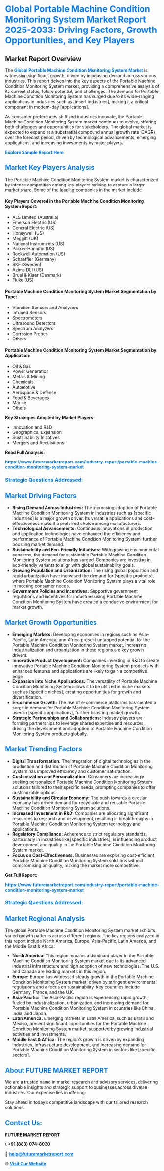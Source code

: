 <h1 style="color: #007BFF;">Global Portable Machine Condition Monitoring System Market Report 2025-2033: Driving Factors, Growth Opportunities, and Key Players</h1>

<section id="overview">
<h2>Market Report Overview</h2>
<p>The <a href="https://www.futuremarketreport.com/industry-report/portable-machine-condition-monitoring-system-market" style="color: #007BFF; text-decoration: none;"><strong>Global Portable Machine Condition Monitoring System Market</strong></a> is witnessing significant growth, driven by increasing demand across various industries. This report delves into the key aspects of the Portable Machine Condition Monitoring System market, providing a comprehensive analysis of its current status, future potential, and challenges. The demand for Portable Machine Condition Monitoring System has surged due to its wide-ranging applications in industries such as [insert industries], making it a critical component in modern-day [applications].</p>
<p>As consumer preferences shift and industries innovate, the Portable Machine Condition Monitoring System market continues to evolve, offering both challenges and opportunities for stakeholders. The global market is expected to expand at a substantial compound annual growth rate (CAGR) over the forecast period, driven by technological advancements, emerging applications, and increasing investments by major players.</p>
</section>

<section id="overview">
<p><a href="https://www.futuremarketreport.com/request-sample/reportId=53778" style="color: #007BFF; text-decoration: none;"><strong>Explore Sample Report Here</strong></a></p>
</section>

<section id="key-players">
<h2 style="color: #007BFF;">Market Key Players Analysis</h2>
<p>The Portable Machine Condition Monitoring System market is characterized by intense competition among key players striving to capture a larger market share. Some of the leading companies in the market include:</p>
<h4>Key Players Covered in the Portable Machine Condition Monitoring System Report:</h4>
<ul><li>ALS Limited (Australia)</li><li>Emerson Electric (US)</li><li>General Electric (US)</li><li>Honeywell (US)</li><li>Meggitt (UK)</li><li>National Instruments (US)</li><li>Parker-Hannifin (US)</li><li>Rockwell Automation (US)</li><li>Schaeffler (Germany)</li><li>SKF (Sweden)</li><li>Azima DLI (US)</li><li>Bruel &amp; Kjaer (Denmark)</li><li>Fluke (US)</li></ul>
<h4>Portable Machine Condition Monitoring System Market Segmentation by Type:</h4>
<ul><li>Vibration Sensors and Analyzers</li><li>Infrared Sensors</li><li>Spectrometers</li><li>Ultrasound Detectors</li><li>Spectrum Analyzers</li><li>Corrosion Probes</li><li>Others</li></ul>

<h4>Portable Machine Condition Monitoring System Market Segmentation by Application:</h4>
<ul><li>Oil &amp; Gas</li><li>Power Generation</li><li>Metals &amp; Mining</li><li>Chemicals</li><li>Automotive</li><li>Aerospace &amp; Defense</li><li>Food &amp; Beverages</li><li>Marine</li><li>Others</li></ul>
<p><strong>Key Strategies Adopted by Market Players:</strong></p>
<ul>
<li>Innovation and R&D</li>
<li>Geographical Expansion</li>
<li>Sustainability Initiatives</li>
<li>Mergers and Acquisitions</li>
</ul>
</section>

<section>
<p><strong>Read Full Analysis: </strong></p><a href="https://www.futuremarketreport.com/industry-report/portable-machine-condition-monitoring-system-market" style="color: #007BFF; text-decoration: none;"><strong>https://www.futuremarketreport.com/industry-report/portable-machine-condition-monitoring-system-market</strong></a>
<h3 style="color: #007BFF;">Strategic Questions Addressed:</h3>
</section>

<section id="driving-factors">
<h2 style="color: #007BFF;">Market Driving Factors</h2>
<ul>
<li><strong>Rising Demand Across Industries:</strong> The increasing adoption of Portable Machine Condition Monitoring System in industries such as [specific industries] is a major growth driver. Its versatile applications and cost-effectiveness make it a preferred choice among manufacturers.</li>
<li><strong>Technological Advancements:</strong> Continuous innovations in production and application technologies have enhanced the efficiency and performance of Portable Machine Condition Monitoring System, further boosting market demand.</li>
<li><strong>Sustainability and Eco-Friendly Initiatives:</strong> With growing environmental concerns, the demand for sustainable Portable Machine Condition Monitoring System solutions has surged. Companies are investing in eco-friendly variants to align with global sustainability goals.</li>
<li><strong>Growing Population and Urbanization:</strong> The rising global population and rapid urbanization have increased the demand for [specific products], where Portable Machine Condition Monitoring System plays a vital role in meeting consumer needs.</li>
<li><strong>Government Policies and Incentives:</strong> Supportive government regulations and incentives for industries using Portable Machine Condition Monitoring System have created a conducive environment for market growth.</li>
</ul>
</section>

<section id="growth-opportunities">
<h2 style="color: #007BFF;">Market Growth Opportunities</h2>
<ul>
<li><strong>Emerging Markets:</strong> Developing economies in regions such as Asia-Pacific, Latin America, and Africa present untapped potential for the Portable Machine Condition Monitoring System market. Increasing industrialization and urbanization in these regions are key growth drivers.</li>
<li><strong>Innovative Product Development:</strong> Companies investing in R&D to create innovative Portable Machine Condition Monitoring System products with enhanced features and applications are likely to gain a competitive edge.</li>
<li><strong>Expansion into Niche Applications:</strong> The versatility of Portable Machine Condition Monitoring System allows it to be utilized in niche markets such as [specific niches], creating opportunities for growth and diversification.</li>
<li><strong>E-commerce Growth:</strong> The rise of e-commerce platforms has created a surge in demand for Portable Machine Condition Monitoring System used in [specific applications], further boosting market growth.</li>
<li><strong>Strategic Partnerships and Collaborations:</strong> Industry players are forming partnerships to leverage shared expertise and resources, driving the development and adoption of Portable Machine Condition Monitoring System products globally.</li>
</ul>
</section>

<section id="trending-factors">
<h2 style="color: #007BFF;">Market Trending Factors</h2>
<ul>
<li><strong>Digital Transformation:</strong> The integration of digital technologies in the production and distribution of Portable Machine Condition Monitoring System has improved efficiency and customer satisfaction.</li>
<li><strong>Customization and Personalization:</strong> Consumers are increasingly seeking personalized Portable Machine Condition Monitoring System solutions tailored to their specific needs, prompting companies to offer customizable options.</li>
<li><strong>Sustainability and Circular Economy:</strong> The push towards a circular economy has driven demand for recyclable and reusable Portable Machine Condition Monitoring System solutions.</li>
<li><strong>Increased Investment in R&D:</strong> Companies are allocating significant resources to research and development, resulting in breakthroughs in Portable Machine Condition Monitoring System technology and applications.</li>
<li><strong>Regulatory Compliance:</strong> Adherence to strict regulatory standards, particularly in industries like [specific industries], is influencing product development and quality in the Portable Machine Condition Monitoring System market.</li>
<li><strong>Focus on Cost-Effectiveness:</strong> Businesses are exploring cost-efficient Portable Machine Condition Monitoring System solutions without compromising on quality, making the market more competitive.</li>
</ul>
</section>

<section>
<p><strong>Get Full Report: </strong></p><a href="https://www.futuremarketreport.com/industry-report/portable-machine-condition-monitoring-system-market" style="color: #007BFF; text-decoration: none;"><strong>https://www.futuremarketreport.com/industry-report/portable-machine-condition-monitoring-system-market</strong></a>
<h3 style="color: #007BFF;">Strategic Questions Addressed:</h3>
</section>


<section id="regional-analysis">
<h2 style="color: #007BFF;">Market Regional Analysis</h2>
<p>The global Portable Machine Condition Monitoring System market exhibits varied growth patterns across different regions. The key regions analyzed in this report include North America, Europe, Asia-Pacific, Latin America, and the Middle East & Africa:</p>
<ul>
<li><strong>North America:</strong> This region remains a dominant player in the Portable Machine Condition Monitoring System market due to its advanced industrial infrastructure and high adoption of new technologies. The U.S. and Canada are leading markets in this region.</li>
<li><strong>Europe:</strong> Europe has witnessed steady growth in the Portable Machine Condition Monitoring System market, driven by stringent environmental regulations and a focus on sustainability. Key countries include Germany, France, and the U.K.</li>
<li><strong>Asia-Pacific:</strong> The Asia-Pacific region is experiencing rapid growth, fueled by industrialization, urbanization, and increasing demand for Portable Machine Condition Monitoring System in countries like China, India, and Japan.</li>
<li><strong>Latin America:</strong> Emerging markets in Latin America, such as Brazil and Mexico, present significant opportunities for the Portable Machine Condition Monitoring System market, supported by growing industrial activities and investments.</li>
<li><strong>Middle East & Africa:</strong> The region’s growth is driven by expanding industries, infrastructure development, and increasing demand for Portable Machine Condition Monitoring System in sectors like [specific sectors].</li>
</ul>
</section>

<footer>
<h2 style="color: #007BFF;">About FUTURE MARKET REPORT</h2>
<p>We are a trusted name in market research and advisory services, delivering actionable insights and strategic support to businesses across diverse industries. Our expertise lies in offering:</p>

<p>Stay ahead in today’s competitive landscape with our tailored research solutions.</p>

<h2 style="color: #007BFF;">Contact Us:</h2>
<p><strong>FUTURE MARKET REPORT</strong></p>
<p>📞 <strong>+91 (883) 074-8030</strong></p>
<p>📧 <strong><a href="mailto:help@futuremarketreport.com" style="color: #007BFF;">help@futuremarketreport.com</a></strong></p>
<p>🌐 <strong><a href="https://www.futuremarketreport.com/" style="color: #007BFF;">Visit Our Website</a></strong></p>
</footer>